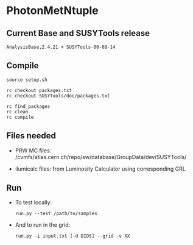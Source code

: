 PhotonMetNtuple
===============

## Current Base and SUSYTools release

    AnalysisBase,2.4.21 + SUSYTools-00-08-14


## Compile

    source setup.sh    

    rc checkout packages.txt
    rc checkout SUSYTools/doc/packages.txt

    rc find_packages
    rc clean
    rc compile


## Files needed

* PRW MC files: /cvmfs/atlas.cern.ch/repo/sw/database/GroupData/dev/SUSYTools/

* ilumicalc files: from Luminosity Calculator using corresponding GRL


## Run

* To test locally:

    ```
    run.py --test /path/to/samples
    ```

* And to run in the grid:

    ```
    run.py -i input.txt [-d DIDS] --grid -v XX
    ```



